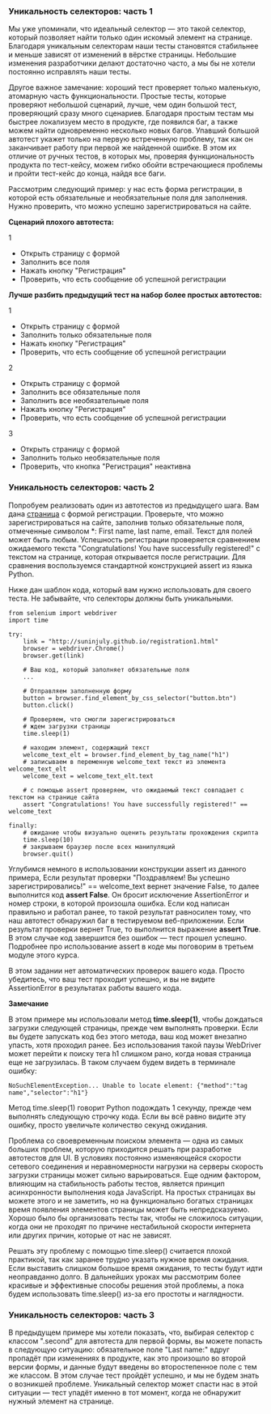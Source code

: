 ### Уникальность селекторов: часть 1

Мы уже упоминали, что идеальный селектор — это такой селектор, который позволяет найти только один искомый элемент на странице. Благодаря уникальным селекторам наши тесты становятся стабильнее и меньше зависят от изменений в вёрстке страницы. Небольшие изменения разработчики делают достаточно часто, а мы бы не хотели постоянно исправлять наши тесты.

Другое важное замечание: хороший тест проверяет только маленькую, атомарную часть функциональности. Простые тесты, которые проверяют небольшой сценарий, лучше, чем один большой тест, проверяющий сразу много сценариев. Благодаря простым тестам мы быстрее локализуем место в продукте, где появился баг, а также можем найти одновременно несколько новых багов. Упавший большой автотест укажет только на первую встреченную проблему, так как он заканчивает работу при первой же найденной ошибке. В этом их отличие от ручных тестов, в которых мы, проверяя функциональность продукта по тест-кейсу, можем гибко обойти встречающиеся проблемы и пройти тест-кейс до конца, найдя все баги.

Рассмотрим следующий пример: у нас есть форма регистрации, в которой есть обязательные и необязательные поля для заполнения. Нужно проверить, что можно успешно зарегистрироваться на сайте.

**Сценарий плохого автотеста:**

1

- Открыть страницу с формой
- Заполнить все поля
- Нажать кнопку "Регистрация"
- Проверить, что есть сообщение об успешной регистрации

**Лучше разбить предыдущий тест на набор более простых автотестов:**

1

- Открыть страницу с формой
- Заполнить только обязательные поля
- Нажать кнопку "Регистрация"
- Проверить, что есть сообщение об успешной регистрации

2

- Открыть страницу с формой
- Заполнить все обязательные поля
- Заполнить все необязательные поля
- Нажать кнопку "Регистрация"
- Проверить, что есть сообщение об успешной регистрации 

3

- Открыть страницу с формой
- Заполнить только необязательные поля
- Проверить, что кнопка "Регистрация" неактивна





### Уникальность селекторов: часть 2

Попробуем реализовать один из автотестов из предыдущего шага. Вам дана [страница][1] с формой регистрации. Проверьте, что можно зарегистрироваться на сайте, заполнив только обязательные поля, отмеченные символом *: First name, last name, email. Текст для полей может быть любым. Успешность регистрации проверяется сравнением ожидаемого текста "Congratulations! You have successfully registered!" с текстом на странице, которая открывается после регистрации. Для сравнения воспользуемся стандартной конструкцией assert из языка Python.

[1]: http://suninjuly.github.io/registration1.html

Ниже дан шаблон кода, который вам нужно использовать для своего теста. Не забывайте, что селекторы должны быть уникальными.
```
from selenium import webdriver
import time

try:
    link = "http://suninjuly.github.io/registration1.html"
    browser = webdriver.Chrome()
    browser.get(link)

    # Ваш код, который заполняет обязательные поля
    ...

    # Отправляем заполненную форму
    button = browser.find_element_by_css_selector("button.btn")
    button.click()

    # Проверяем, что смогли зарегистрироваться
    # ждем загрузки страницы
    time.sleep(1)

    # находим элемент, содержащий текст
    welcome_text_elt = browser.find_element_by_tag_name("h1")
    # записываем в переменную welcome_text текст из элемента welcome_text_elt
    welcome_text = welcome_text_elt.text

    # с помощью assert проверяем, что ожидаемый текст совпадает с текстом на странице сайта
    assert "Congratulations! You have successfully registered!" == welcome_text

finally:
    # ожидание чтобы визуально оценить результаты прохождения скрипта
    time.sleep(10)
    # закрываем браузер после всех манипуляций
    browser.quit()
```
Углубимся немного в использовании конструкции assert из данного примера, Если результат проверки "Поздравляем! Вы успешно зарегистрировались!" == welcome_text вернет значение False, то далее выполнится код **assert False**. Он бросит исключение AssertionError и номер строки, в которой произошла ошибка. Если код написан правильно и работал ранее, то такой результат равносилен тому, что наш автотест обнаружил баг в тестируемом веб-приложении. Если результат проверки вернет True, то выполнится выражение **assert True**. В этом случае код завершится без ошибок — тест прошел успешно. Подробнее про использование assert в коде мы поговорим в третьем модуле этого курса.

В этом задании нет автоматических проверок вашего кода. Просто убедитесь, что ваш тест проходит успешно, и вы не видите AssertionError в результатах работы вашего кода.

**Замечание**

В этом примере мы использовали метод **time.sleep(1)**, чтобы дождаться загрузки следующей страницы, прежде чем выполнять проверки. Если вы будете запускать код без этого метода, ваш код может внезапно упасть, хотя проходил ранее. Без использования такой паузы WebDriver может перейти к поиску тега h1 слишком рано, когда новая страница еще не загрузилась. В таком случаем будем видеть в терминале ошибку:

```NoSuchElementException... Unable to locate element: {"method":"tag name","selector":"h1"}```

Метод time.sleep(1) говорит Python подождать 1 секунду, прежде чем выполнять следующую строчку кода. Если вы всё равно видите эту ошибку, просто увеличьте количество секунд ожидания.

Проблема со своевременным поиском элемента — одна из самых больших проблем, которую приходится решать при разработке автотестов для UI. В условиях постоянно изменяющейся скорости сетевого соединения и неравномерности нагрузки на серверы скорость загрузки страницы может сильно варьироваться. Еще одним фактором, влияющим на стабильность работы тестов, является принцип асинхронности выполнения кода JavaScript. На простых страницах вы можете этого и не заметить, но на функционально богатых страницах время появления элементов страницы может быть непредсказуемо. Хорошо было бы организовать тесты так, чтобы не сложилось ситуации, когда они не проходят по причине нестабильной скорости интернета или других причин, которые от нас не зависят.

Решать эту проблему с помощью time.sleep() считается плохой практикой, так как заранее трудно указать нужное время ожидания. Если выставить слишком большое время ожидания, то тесты будут идти неоправданно долго. В дальнейших уроках мы рассмотрим более красивые и эффективные способы решения этой проблемы, а пока будем использовать time.sleep() из-за его простоты и наглядности.





### Уникальность селекторов: часть 3

В предыдущем примере мы хотели показать, что, выбирая селектор с классом ".second" для автотеста для первой формы, вы можете попасть в следующую ситуацию: обязательное поле "Last name:" вдруг пропадёт при изменениях в продукте, как это произошло во второй версии формы, и данные будут введены во второстепенное поле с тем же классом. В этом случае тест пройдёт успешно, и мы не будем знать о возникшей проблеме. Уникальный селектор может спасти нас в этой ситуации — тест упадёт именно в тот момент, когда не обнаружит нужный элемент на странице.